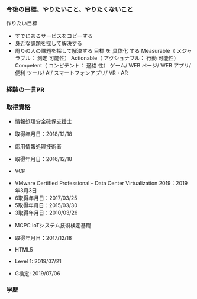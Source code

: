### 今後の目標、やりたいこと、やりたくないこと
作りたい目標
* すでにあるサービスをコピーする
* 身近な課題を探して解決する
* 周りの人の課題を探して解決する
目標 を 具体化 する
Measurable（ メジャラブル： 測定 可能性） Actionable（ アクショナブル： 行動 可能性） Competent（ コンピテント： 適格 性）
ゲーム/ WEB ページ/ WEB アプリ/ 便利 ツール/ AI/ スマートフォンアプリ/ VR・AR

### 経験の一言PR
### 取得資格
* 情報処理安全確保支援士
 + 取得年月日：2018/12/18
* 応用情報処理技術者
 + 取得年月日：2016/12/18
* VCP
 + VMware Certified Professional – Data Center Virtualization 2019：2019年3月3日
 + 6取得年月日：2017/03/25
 + 5取得年月日：2015/03/30
 + 3取得年月日：2010/03/26
* MCPC IoTシステム技術検定基礎
 + 取得年月日：2017/12/18
* HTML5
 + Level 1: 2019/07/21
* G検定: 2019/07/06
### 学歴